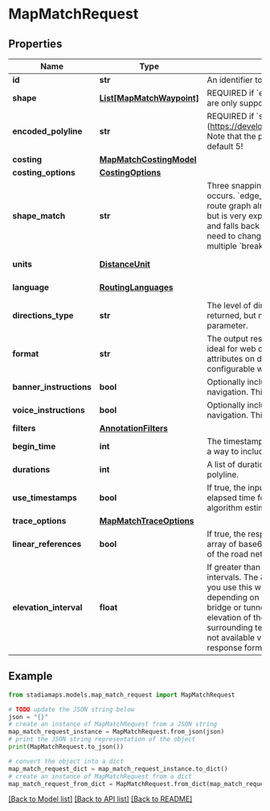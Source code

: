 # MapMatchRequest


## Properties

Name | Type | Description | Notes
------------ | ------------- | ------------- | -------------
**id** | **str** | An identifier to disambiguate requests (echoed by the server). | [optional] 
**shape** | [**List[MapMatchWaypoint]**](MapMatchWaypoint.md) | REQUIRED if &#x60;encoded_polyline&#x60; is not present. Note that &#x60;break&#x60; type locations are only supported when &#x60;shape_match&#x60; is set to &#x60;map_match&#x60;. | [optional] 
**encoded_polyline** | **str** | REQUIRED if &#x60;shape&#x60; is not present. An encoded polyline (https://developers.google.com/maps/documentation/utilities/polylinealgorithm). Note that the polyline must be encoded with 6 digits of precision rather than the default 5! | [optional] 
**costing** | [**MapMatchCostingModel**](MapMatchCostingModel.md) |  | 
**costing_options** | [**CostingOptions**](CostingOptions.md) |  | [optional] 
**shape_match** | **str** | Three snapping modes provide some control over how the map matching occurs. &#x60;edge_walk&#x60; is fast, but requires extremely precise data that matches the route graph almost perfectly. &#x60;map_snap&#x60; can handle significantly noisier data, but is very expensive. &#x60;walk_or_snap&#x60;, the default, tries to use edge walking first and falls back to map matching if edge walking fails. In general, you should not need to change this parameter unless you want to trace a multi-leg route with multiple &#x60;break&#x60; locations in the &#x60;shape&#x60;. | [optional] 
**units** | [**DistanceUnit**](DistanceUnit.md) |  | [optional] [default to DistanceUnit.KM]
**language** | [**RoutingLanguages**](RoutingLanguages.md) |  | [optional] [default to RoutingLanguages.EN_MINUS_US]
**directions_type** | **str** | The level of directional narrative to include. Locations and times will always be returned, but narrative generation verbosity can be controlled with this parameter. | [optional] [default to 'instructions']
**format** | **str** | The output response format. The default JSON format is extremely compact and ideal for web or data-constrained use cases where you want to fetch additional attributes on demand in small chunks. The OSRM format is much richer and is configurable with significantly more info for turn-by-turn navigation use cases. | [optional] 
**banner_instructions** | **bool** | Optionally includes helpful banners with timing information for turn-by-turn navigation. This is only available in the OSRM format. | [optional] 
**voice_instructions** | **bool** | Optionally includes voice instructions with timing information for turn-by-turn navigation. This is only available in the OSRM format. | [optional] 
**filters** | [**AnnotationFilters**](AnnotationFilters.md) |  | [optional] 
**begin_time** | **int** | The timestamp at the start of the trace. Combined with &#x60;durations&#x60;, this provides a way to include timing information for an &#x60;encoded_polyline&#x60; trace. | [optional] 
**durations** | **int** | A list of durations (in seconds) between each successive pair of points in a polyline. | [optional] 
**use_timestamps** | **bool** | If true, the input timestamps or durations should be used when computing elapsed time for each edge along the matched path rather than the routing algorithm estimates. | [optional] [default to False]
**trace_options** | [**MapMatchTraceOptions**](MapMatchTraceOptions.md) |  | [optional] 
**linear_references** | **bool** | If true, the response will include a &#x60;linear_references&#x60; value that contains an array of base64-encoded [OpenLR location references](https://www.openlr-association.com/fileadmin/user_upload/openlr-whitepaper_v1.5.pdf), one for each graph edge of the road network matched by the trace. | [optional] [default to False]
**elevation_interval** | **float** | If greater than zero, attempts to include elevation along the route at regular intervals. The \&quot;native\&quot; internal resolution is 30m, so we recommend you use this when possible. This number is interpreted as either meters or feet depending on the unit parameter. Elevation for route sections containing a bridge or tunnel is interpolated linearly. This doesn&#39;t always match the true elevation of the bridge/tunnel, but it prevents sharp artifacts from the surrounding terrain. This functionality is unique to the routing endpoints and is not available via the elevation API. NOTE: This has no effect on the OSRM response format. | [optional] [default to 0.0]

## Example

```python
from stadiamaps.models.map_match_request import MapMatchRequest

# TODO update the JSON string below
json = "{}"
# create an instance of MapMatchRequest from a JSON string
map_match_request_instance = MapMatchRequest.from_json(json)
# print the JSON string representation of the object
print(MapMatchRequest.to_json())

# convert the object into a dict
map_match_request_dict = map_match_request_instance.to_dict()
# create an instance of MapMatchRequest from a dict
map_match_request_from_dict = MapMatchRequest.from_dict(map_match_request_dict)
```
[[Back to Model list]](../README.md#documentation-for-models) [[Back to API list]](../README.md#documentation-for-api-endpoints) [[Back to README]](../README.md)



